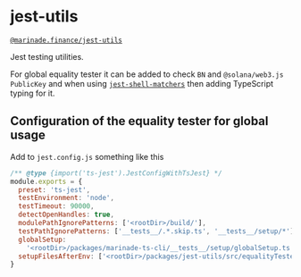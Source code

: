 # jest-utils

[`@marinade.finance/jest-utils`](https://www.npmjs.com/package/@marinade.finance/jest-utils)

Jest testing utilities.

For global equality tester it can be added to check `BN` and `@solana/web3.js` `PublicKey`
and when using [`jest-shell-matchers`](https://www.npmjs.com/package/jest-shell-matchers)
then adding TypeScript typing for it.

## Configuration of the equality tester for global usage

Add to `jest.config.js` something like this

```js
/** @type {import('ts-jest').JestConfigWithTsJest} */
module.exports = {
  preset: 'ts-jest',
  testEnvironment: 'node',
  testTimeout: 90000,
  detectOpenHandles: true,
  modulePathIgnorePatterns: ['<rootDir>/build/'],
  testPathIgnorePatterns: ['__tests__/.*.skip.ts', '__tests__/setup/*'],
  globalSetup:
    '<rootDir>/packages/marinade-ts-cli/__tests__/setup/globalSetup.ts',
  setupFilesAfterEnv: ['<rootDir>/packages/jest-utils/src/equalityTesters.ts'],
}
```
